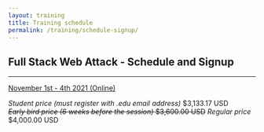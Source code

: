 ```yaml
---
layout: training
title: Training schedule
permalink: /training/schedule-signup/
---
```


## Full Stack Web Attack - Schedule and Signup

---

[November 1st - 4th 2021 (Online)](https://www.eventbrite.com/e/full-stack-web-attack-fswa-training-course-2021-tickets-167073157311)

*Student price (must register with .edu email address)* $3,133.17 USD  
~~*Early bird price (6 weeks before the session)* $3,600.00 USD~~
*Regular price* $4,000.00 USD
